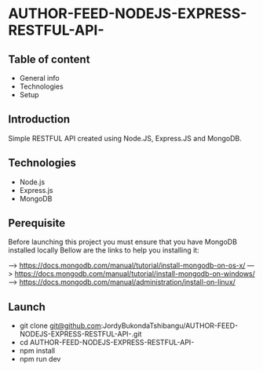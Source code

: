 # AUTHOR-FEED-NODEJS-EXPRESS-RESTFUL-API-


## Table of content 

* General info
* Technologies
* Setup

## Introduction 

Simple RESTFUL API created using Node.JS, Express.JS and MongoDB.

## Technologies

* Node.js
* Express.js
* MongoDB

## Perequisite

Before launching this project you must ensure that you have MongoDB installed locally
Bellow are the links to help you installing it:

 —> https://docs.mongodb.com/manual/tutorial/install-mongodb-on-os-x/
—> https://docs.mongodb.com/manual/tutorial/install-mongodb-on-windows/
—> https://docs.mongodb.com/manual/administration/install-on-linux/

## Launch

*  git clone git@github.com:JordyBukondaTshibangu/AUTHOR-FEED-NODEJS-EXPRESS-RESTFUL-API-.git
* cd AUTHOR-FEED-NODEJS-EXPRESS-RESTFUL-API-
* npm install 
* npm run dev






